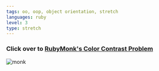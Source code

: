 ```yaml
---
tags: oo, oop, object orientation, stretch
languages: ruby
level: 3
type: stretch
---
```


### Click over to [RubyMonk's Color Contrast Problem](https://rubymonk.com/learning/books/1-ruby-primer/problems/152-color-contrast)

![monk](https://after-school-assets.s3.amazonaws.com/monk.jpeg)




